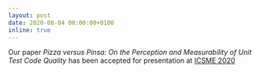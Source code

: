 ```yaml
---
layout: post
date: 2020-08-04 08:00:00+0100
inline: true
---
```


Our paper *Pizza versus Pinsa: On the Perception and Measurability of Unit Test Code Quality* has been accepted for presentation at [ICSME 2020](https://icsme2020.github.io)
